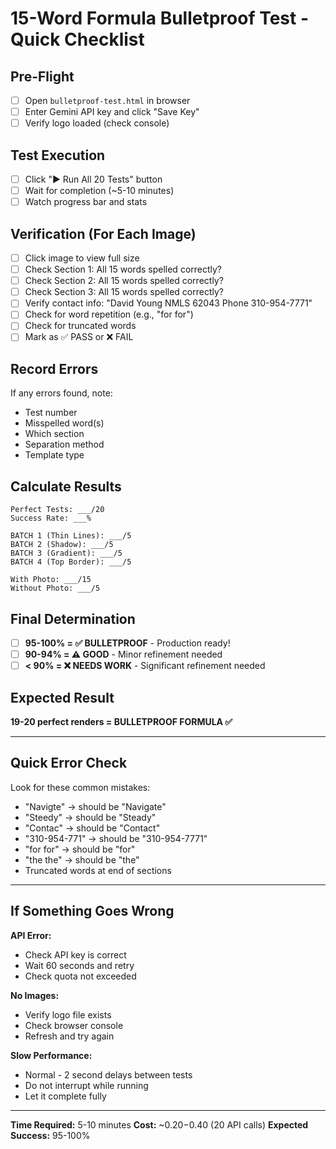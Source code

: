 # 15-Word Formula Bulletproof Test - Quick Checklist

## Pre-Flight

- [ ] Open `bulletproof-test.html` in browser
- [ ] Enter Gemini API key and click "Save Key"
- [ ] Verify logo loaded (check console)

## Test Execution

- [ ] Click "▶ Run All 20 Tests" button
- [ ] Wait for completion (~5-10 minutes)
- [ ] Watch progress bar and stats

## Verification (For Each Image)

- [ ] Click image to view full size
- [ ] Check Section 1: All 15 words spelled correctly?
- [ ] Check Section 2: All 15 words spelled correctly?
- [ ] Check Section 3: All 15 words spelled correctly?
- [ ] Verify contact info: "David Young NMLS 62043 Phone 310-954-7771"
- [ ] Check for word repetition (e.g., "for for")
- [ ] Check for truncated words
- [ ] Mark as ✅ PASS or ❌ FAIL

## Record Errors

If any errors found, note:
- Test number
- Misspelled word(s)
- Which section
- Separation method
- Template type

## Calculate Results

```
Perfect Tests: ___/20
Success Rate: ___%

BATCH 1 (Thin Lines): ___/5
BATCH 2 (Shadow): ___/5
BATCH 3 (Gradient): ___/5
BATCH 4 (Top Border): ___/5

With Photo: ___/15
Without Photo: ___/5
```

## Final Determination

- [ ] **95-100% = ✅ BULLETPROOF** - Production ready!
- [ ] **90-94% = ⚠️ GOOD** - Minor refinement needed
- [ ] **< 90% = ❌ NEEDS WORK** - Significant refinement needed

## Expected Result

**19-20 perfect renders = BULLETPROOF FORMULA ✅**

---

## Quick Error Check

Look for these common mistakes:
- "Navigte" → should be "Navigate"
- "Steedy" → should be "Steady"
- "Contac" → should be "Contact"
- "310-954-771" → should be "310-954-7771"
- "for for" → should be "for"
- "the the" → should be "the"
- Truncated words at end of sections

---

## If Something Goes Wrong

**API Error:**
- Check API key is correct
- Wait 60 seconds and retry
- Check quota not exceeded

**No Images:**
- Verify logo file exists
- Check browser console
- Refresh and try again

**Slow Performance:**
- Normal - 2 second delays between tests
- Do not interrupt while running
- Let it complete fully

---

**Time Required:** 5-10 minutes
**Cost:** ~$0.20-$0.40 (20 API calls)
**Expected Success:** 95-100%

